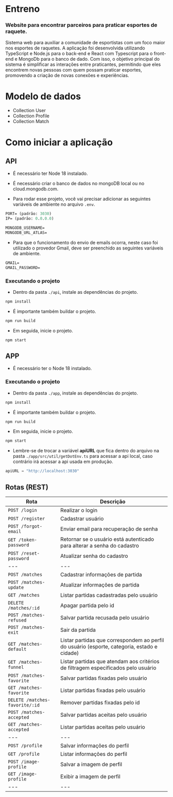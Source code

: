 # Entreno
### Website para encontrar parceiros para praticar esportes de raquete.
Sistema web para auxiliar a comunidade de esportistas com um foco maior nos esportes de raquetes. A aplicação foi desenvolvida utilizando TypeScript e Node.js para o back-end e React com Typescript para o front-end e MongoDb para o banco de dado. Com isso, o objetivo principal do sistema é simplificar as interações entre praticantes, permitindo que eles encontrem novas pessoas com quem possam praticar esportes, promovendo a criação de novas conexões e experiências.

# Modelo de dados
- Collection User
- Collection Profile
- Collection Match

# Como iniciar a aplicação
## API
- É necessário ter Node 18 instalado.
- É necessário criar o banco de dados no mongoDB local ou no cloud.mongodb.com.

- Para rodar esse projeto, você vai precisar adicionar as seguintes variáveis de ambiente no arquivo `.env`.
```cl
PORT= (padrão: 3030)
IP= (padrão: 0.0.0.0)

MONGODB_USERNAME=
MONGODB_URL_ATLAS=
```
- Para que o funcionamento do envio de emails ocorra, neste caso foi utilizado o provedor Gmail, deve ser preenchido as seguintes variáveis de ambiente.
```cl
GMAIL=
GMAIL_PASSWORD=
```
### Executando o projeto
- Dentro da pasta `./api`, instale as dependências do projeto.

```cl
npm install
```

- É importante também buildar o projeto.

```cl
npm run build
```

- Em seguida, inicie o projeto.

```cl
npm start
```
## APP
- É necessário ter o Node 18 instalado.

### Executando o projeto
- Dentro da pasta `./app`, instale as dependências do projeto.

```cl
npm install
```

- É importante também buildar o projeto.

```cl
npm run build
```

- Em seguida, inicie o projeto.

```cl
npm start
```

- Lembre-se de trocar a variável **apiURL** que fica dentro do arquivo na pasta `./app/src/util/getDotEnv.ts` para acessar a api local, caso contrário irá acessar a api usada em produção.

 ```cl
apiURL = "http://localhost:3030"
```

## Rotas (REST)
| Rota | Descrição |
| --- | --- |
| `POST /login` | Realizar o login |
| `POST /register` | Cadastrar usuário |
| `POST /forgot-email` | Enviar email para recuperação de senha |
| `GET /token-password` | Retornar se o usuário está autenticado para alterar a senha do cadastro |
| `POST /reset-password` | Atualizar senha do cadastro |
| --- | --- |
| `POST /matches` | Cadastrar informações de partida |
| `POST /matches-update` | Atualizar informações de partida |
| `GET /matches` | Listar partidas cadastradas pelo usuário |
| `DELETE /matches/:id` | Apagar partida pelo id|
| `POST /matches-refused` | Salvar partida recusada pelo usuário |
| `POST /matches-exit` | Sair da partida |
| `GET /matches-default` | Listar partidas que correspondem ao perfil do usuário (esporte, categoria, estado e cidade) |
| `GET /matches-funnel` | Listar partidas que atendam aos critérios de filtragem especificados pelo usuário |
| `POST /matches-favorite` | Salvar partidas fixadas pelo usuário |
| `GET /matches-favorite` | Listar partidas fixadas pelo usuário |
| `DELETE /matches-favorite/:id` | Remover partidas fixadas pelo id |
| `POST /matches-accepted` | Salvar partidas aceitas pelo usuário |
| `GET /matches-accepted` | Listar partidas aceitas pelo usuário |
| --- | --- |
| `POST /profile` | Salvar informações do perfil |
| `GET /profile` | Listar informações do perfil |
| `POST /image-profile` | Salvar a imagem de perfil |
| `GET /image-profile` | Exibir a imagem de perfil |
| --- | --- |
